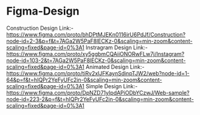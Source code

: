# Figma-Design 
Construction Design Link:- https://www.figma.com/proto/bhDPtMJEKn0116irU6PdJf/Construction?node-id=2-3&p=f&t=7AGa2W5PaF8lECKz-0&scaling=min-zoom&content-scaling=fixed&page-id=0%3A1
Instragram Design Link:- https://www.figma.com/proto/xy5ggbmCQAiiONORwFLw7j/Instagram?node-id=103-2&t=7AGa2W5PaF8lECKz-0&scaling=min-zoom&content-scaling=fixed&page-id=0%3A1
Animated Design Link:- https://www.figma.com/proto/tiRv2xlJFKaynSdinpTJW2/web?node-id=1-64&p=f&t=hIQPr2YeFyUFc2in-0&scaling=min-zoom&content-scaling=fixed&page-id=0%3A1
Simple Design Link:- https://www.figma.com/proto/DpNZD71yIpdAPiODbYCzwJ/Web-sample?node-id=223-2&p=f&t=hIQPr2YeFyUFc2in-0&scaling=min-zoom&content-scaling=fixed&page-id=0%3A1
